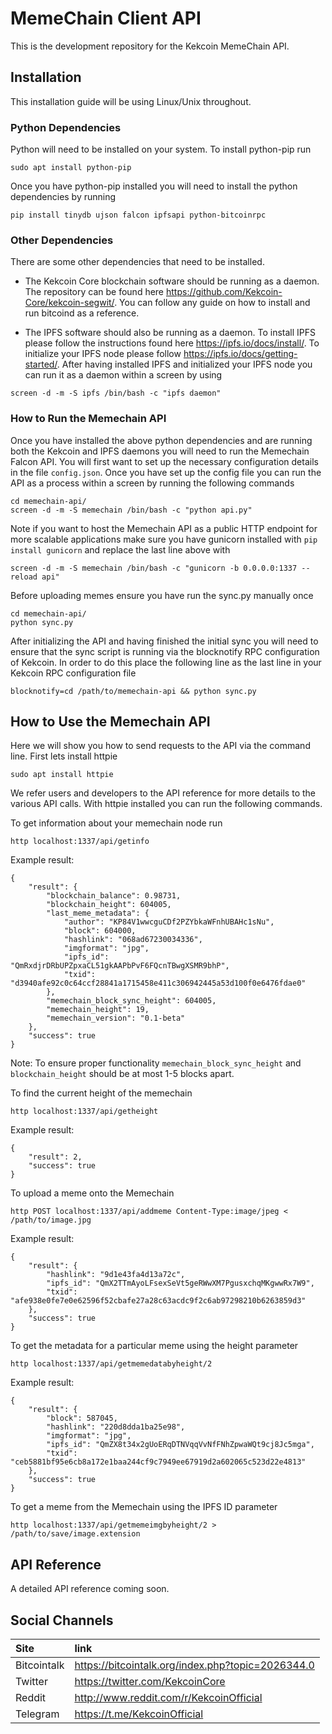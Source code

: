 # MemeChain Client API

This is the development repository for the Kekcoin MemeChain API. 

## Installation

This installation guide will be using Linux/Unix throughout.

### Python Dependencies

Python will need to be installed on your system. To install python-pip run

```
sudo apt install python-pip
```

Once you have python-pip installed you will need to install the python dependencies by running

```
pip install tinydb ujson falcon ipfsapi python-bitcoinrpc
```

### Other Dependencies

There are some other dependencies that need to be installed.

- The Kekcoin Core blockchain software should be running as a daemon. The repository can be found here https://github.com/Kekcoin-Core/kekcoin-segwit/. You can follow any guide on how to install and run bitcoind as a reference.

- The IPFS software should also be running as a daemon. To install IPFS please follow the instructions found here https://ipfs.io/docs/install/. To initialize your IPFS node please follow https://ipfs.io/docs/getting-started/. After having installed IPFS and initialized your IPFS node you can run it as a daemon within a screen by using

```
screen -d -m -S ipfs /bin/bash -c "ipfs daemon"
```

### How to Run the Memechain API

Once you have installed the above python dependencies and are running both the Kekcoin and IPFS daemons you will need to run the Memechain Falcon API. You will first want to set up the necessary configuration details in the file ```config.json```. Once you have set up the config file you can run the API as a process within a screen by running the following commands

```
cd memechain-api/
screen -d -m -S memechain /bin/bash -c "python api.py"
```

Note if you want to host the Memechain API as a public HTTP endpoint for more scalable applications make sure you have gunicorn installed with ```pip install gunicorn``` and replace the last line above with

```
screen -d -m -S memechain /bin/bash -c "gunicorn -b 0.0.0.0:1337 --reload api"
```

Before uploading memes ensure you have run the sync.py manually once

```
cd memechain-api/
python sync.py
```

After initializing the API and having finished the initial sync you will need to ensure that the sync script is running via the blocknotify RPC configuration of Kekcoin. In order to do this place the following line as the last line in your Kekcoin RPC configuration file

```
blocknotify=cd /path/to/memechain-api && python sync.py
```

## How to Use the Memechain API

Here we will show you how to send requests to the API via the command line. First lets install httpie

```
sudo apt install httpie
```

We refer users and developers to the API reference for more details to the various API calls. With httpie installed you can run the following commands.

To get information about your memechain node run
```
http localhost:1337/api/getinfo
```

Example result:

```
{
    "result": {
        "blockchain_balance": 0.98731,
        "blockchain_height": 604005,
        "last_meme_metadata": {
            "author": "KP84V1wwcguCDf2PZYbkaWFnhUBAHc1sNu",
            "block": 604000,
            "hashlink": "068ad67230034336",
            "imgformat": "jpg",
            "ipfs_id": "QmRxdjrDRbUPZpxaCL51gkAAPbPvF6FQcnTBwgXSMR9bhP",
            "txid": "d3940afe92c0c64ccf28841a1715458e411c306942445a53d100f0e6476fdae0"
        },
        "memechain_block_sync_height": 604005,
        "memechain_height": 19,
        "memechain_version": "0.1-beta"
    },
    "success": true
}
```

Note: To ensure proper functionality ```memechain_block_sync_height``` and ```blockchain_height``` should be at most 1-5 blocks apart.

To find the current height of the memechain 

```
http localhost:1337/api/getheight
```

Example result:

```
{
    "result": 2,
    "success": true
}
```

To upload a meme onto the Memechain

```
http POST localhost:1337/api/addmeme Content-Type:image/jpeg < /path/to/image.jpg
```

Example result:

```
{
    "result": {
        "hashlink": "9d1e43fa4d13a72c",
        "ipfs_id": "QmX2TTmAyoLFsexSeVt5geRWwXM7PgusxchqMKgwwRx7W9",
        "txid": "afe938e0fe7e0e62596f52cbafe27a28c63acdc9f2c6ab97298210b6263859d3"
    },
    "success": true
}
```

To get the metadata for a particular meme using the height parameter

```
http localhost:1337/api/getmemedatabyheight/2
```

Example result:

```
{
    "result": {
        "block": 587045,
        "hashlink": "220d8dda1ba25e98",
        "imgformat": "jpg",
        "ipfs_id": "QmZX8t34x2gUoERqDTNVqqVvNfFNhZpwaWQt9cj8Jc5mga",
        "txid": "ceb5881bf95e6cb8a172e1baa244cf9c7949ee67919d2a602065c523d22e4813"
    },
    "success": true
}
```

To get a meme from the Memechain using the IPFS ID parameter

```
http localhost:1337/api/getmemeimgbyheight/2 > /path/to/save/image.extension
```

## API Reference

A detailed API reference coming soon.

## Social Channels

| Site | link |
|:-----------|:-----------|
| Bitcointalk | https://bitcointalk.org/index.php?topic=2026344.0 |
| Twitter | https://twitter.com/KekcoinCore |
| Reddit | http://www.reddit.com/r/KekcoinOfficial |
| Telegram | https://t.me/KekcoinOfficial |

